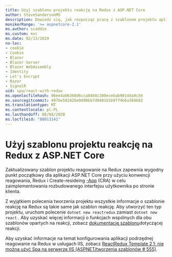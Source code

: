 ```yaml
---
title: Użyj szablonu projektu reakcję na Redux z ASP.NET Core
author: SteveSandersonMS
description: Dowiedz się, jak rozpocząć pracę z szablonem projektu aplikacji jednostronicowej (SPA, ASP.NET Core single page) w celu reagowania na aplikacje Redux i Create-reaguje na.
monikerRange: '>= aspnetcore-2.1'
ms.author: scaddie
ms.custom: mvc
ms.date: 02/13/2019
no-loc:
- cookie
- Cookie
- Blazor
- Blazor Server
- Blazor WebAssembly
- Identity
- Let's Encrypt
- Razor
- SignalR
uid: spa/react-with-redux
ms.openlocfilehash: 96ee4a06360d6cca8d48c300ecebab9014da9c56
ms.sourcegitcommit: 497be502426e9d90bb7d0401b1b9f74b6a384682
ms.translationtype: MT
ms.contentlocale: pl-PL
ms.lasthandoff: 08/08/2020
ms.locfileid: "88013141"
---
```

# <a name="use-the-react-with-redux-project-template-with-aspnet-core"></a>Użyj szablonu projektu reakcję na Redux z ASP.NET Core

Zaktualizowany szablon projektu reagowanie na Redux zapewnia wygodny punkt początkowy dla aplikacji ASP.NET Core przy użyciu konwencji reagowania, Redux i Create-resideing [-App](https://github.com/facebookincubator/create-react-app) (CRA) w celu zaimplementowania rozbudowanego interfejsu użytkownika po stronie klienta.

Z wyjątkiem polecenia tworzenia projektu wszystkie informacje o szablonie reakcję na Redux są takie same jak szablon reakcję. Aby utworzyć ten typ projektu, uruchom polecenie `dotnet new reactredux` zamiast `dotnet new react` . Aby uzyskać więcej informacji o funkcjach wspólnych dla obu szablonów opartych na reakcji, zobacz [dokumentację szablonu](xref:spa/react)dotyczącej reakcji.

Aby uzyskać informacje na temat konfigurowania aplikacji podrzędnej reagowanie na Redux w usługach IIS, zobacz [ReactRedux Template 2,1: nie można użyć Spa na serwerze IIS (ASPNET/tworzenia szablonów &num; 555)](https://github.com/aspnet/Templating/issues/555).
